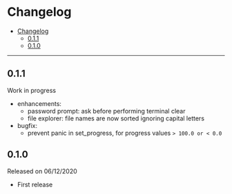 # Changelog

- [Changelog](#changelog)
  - [0.1.1](#011)
  - [0.1.0](#010)

---

## 0.1.1

Work in progress

- enhancements:
  - password prompt: ask before performing terminal clear
  - file explorer: file names are now sorted ignoring capital letters
- bugfix:
  - prevent panic in set_progress, for progress values `> 100.0 or < 0.0`

## 0.1.0

Released on 06/12/2020

- First release
